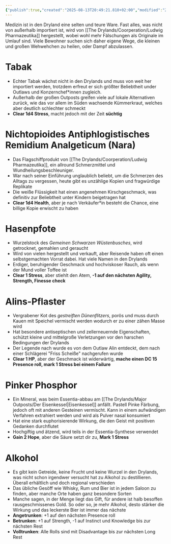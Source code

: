 ```yaml
---
{"publish":true,"created":"2025-08-13T20:49:21.810+02:00","modified":"2025-08-13T20:59:40.048+02:00","cssclasses":""}
---
```



Medizin ist in den Dryland eine selten und teure Ware. Fast alles, was nicht von außerhalb importiert ist, wird von [[The Drylands/Coorperation/Ludwig Pharmazeutika]] hergestellt, wobei wohl mehr Fälschungen als Originale im Umlauf sind. Viele Bewohner suchen sich daher eigene Wege, die kleinen und großen Wehwehchen zu heilen, oder Dampf abzulassen.
# Tabak
- Echter Tabak wächst nicht in den Drylands und muss von weit her importiert werden, trotzdem erfreut er sich größter Beliebtheit under Outlaws und Konzernchef\*innen zugleich.
- Außerhalb der großen Outposts greifen viele auf lokale Alternativen zurück, wie das vor allem im Süden wachsende Kümmerkraut, welches aber deutlich schlechter schmeckt
- **Clear 1d4 Stress**, macht jedoch mit der Zeit **süchtig**
# Nichtopioides Antiphlogistisches Remidium Analgeticum (Nara)
- Das Flagschiffprodukt von [[The Drylands/Coorperation/Ludwig Pharmazeutika]], ein allround Schmerzmittel und Wundheilungsbeschleuniger. 
- War nach seiner Einführung unglaublich beliebt, um die Schmerzen des Alltags zu vergessen, heute gibt es unzählige Kopien und fragwürdige Replikate
- Die weiße Flüssigkeit hat einen angenehmen Kirschgeschmack, was definitiv zur Beliebtheit unter Kindern beigetragen hat
- **Clear 1d4 Health**, aber je nach Verkäufer\*in besteht die Chance, eine billige Kopie erwischt zu haben
# Hasenpfote
- Wurzelstock des *Gemeinen Schwarzen Wüstenbusches*, wird getrocknet, gemahlen und geraucht
- Wird von vielen hergestellt und verkauft, aber Reisende haben oft einen selbstgemachten Vorrat dabei. Hat viele Namen in den Drylands
- Erdiger, beruhigender Geschmack und hochviskoser Rauch, als wenn der Mund voller Toffee ist
- **Clear 1 Stress**, aber stiehlt den Atem, **-1 auf den nächsten Agility, Strength, Finesse check**
# Alins-Pflaster
- Vergrabener Kot des *gestreiften Dünenflitzers*, porös und muss durch Kauen mit Speichel vermischt werden wodurch er zu einer zähen Masse wird
- Hat besondere antiseptischen und zellerneuernde Eigenschaften, schützt kleine und mittelgroße Verletzungen vor den harschen Bedingungen der Drylands
- Der Legende nach wurde es von dem Outlaw Alin entdeckt, dem nach einer Schlägerei "Friss Scheiße" nachgerufen wurde
- **Clear 1 HP**, aber der Geschmack ist widerwärtig, **mache einen DC 15 Presence roll, mark 1 Stress bei einem Failure**
# Pinker Phosphor
- Ein Mineral, was beim Essentia-abbau am [[The Drylands/Major Outposts/Der Eisenkessel\|Eisenkessel]] anfällt. Pastell Pinke Färbung, jedoch oft mit anderen Gesteinen vermischt. Kann in einem aufwändigen Verfahren extrahiert werden und wird als Pulver nasal konsumiert
- Hat eine stark euphorisierende Wirkung, die den Geist mit positiven Gedanken durchflutet
- Hochgiftig und ätzend, wird teils in der Essentia-Synthese verwendet
- **Gain 2 Hope**, aber die Säure setzt dir zu, **Mark 1 Stress**
# Alkohol
- Es gibt kein Getreide, keine Frucht und keine Wurzel in den Drylands, was nicht schon irgendwer versucht hat zu Alkohol zu destillieren. Überall erhältlich und doch regional verschieden
- Das übliche Gesöff wie Whisky, Rum und Bier ist in jedem Saloon zu finden, aber manche Orte haben ganz besondere Sorten
- Manche sagen, in der Menge liegt das Gift, für andere ist halb besoffen rausgeschmissenes Gold. So oder so, je mehr Alkohol, desto stärker die Wirkung und das leckerste Bier ist immer das nächste
- **Angetrunken**: +1 auf den nächsten Presence roll
- **Betrunken**: +1 auf Strength, -1 auf Instinct und Knowledge bis zur nächsten Rest
- **Volltrunken**: Alle Rolls sind mit Disadvantage bis zur nächsten Long Rest
